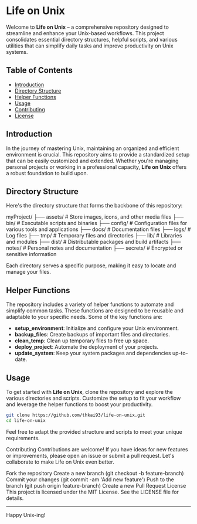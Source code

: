 # Life on Unix

Welcome to **Life on Unix** – a comprehensive repository designed to streamline and enhance your Unix-based workflows. This project consolidates essential directory structures, helpful scripts, and various utilities that can simplify daily tasks and improve productivity on Unix systems.

## Table of Contents

- [Introduction](#introduction)
- [Directory Structure](#directory-structure)
- [Helper Functions](#helper-functions)
- [Usage](#usage)
- [Contributing](#contributing)
- [License](#license)

## Introduction

In the journey of mastering Unix, maintaining an organized and efficient environment is crucial. This repository aims to provide a standardized setup that can be easily customized and extended. Whether you're managing personal projects or working in a professional capacity, **Life on Unix** offers a robust foundation to build upon.

## Directory Structure

Here's the directory structure that forms the backbone of this repository:

myProject/
├── assets/ # Store images, icons, and other media files
├── bin/ # Executable scripts and binaries
├── config/ # Configuration files for various tools and applications
├── docs/ # Documentation files
├── logs/ # Log files
├── tmp/ # Temporary files and directories
├── lib/ # Libraries and modules
├── dist/ # Distributable packages and build artifacts
├── notes/ # Personal notes and documentation
├── secrets/ # Encrypted or sensitive information


Each directory serves a specific purpose, making it easy to locate and manage your files.

## Helper Functions

The repository includes a variety of helper functions to automate and simplify common tasks. These functions are designed to be reusable and adaptable to your specific needs. Some of the key functions are:

- **setup_environment**: Initialize and configure your Unix environment.
- **backup_files**: Create backups of important files and directories.
- **clean_temp**: Clean up temporary files to free up space.
- **deploy_project**: Automate the deployment of your projects.
- **update_system**: Keep your system packages and dependencies up-to-date.

## Usage

To get started with **Life on Unix**, clone the repository and explore the various directories and scripts. Customize the setup to fit your workflow and leverage the helper functions to boost your productivity.

```bash
git clone https://github.com/thkai93/life-on-unix.git
cd life-on-unix
```

Feel free to adapt the provided structure and scripts to meet your unique requirements.

Contributing
Contributions are welcome! If you have ideas for new features or improvements, please open an issue or submit a pull request. Let's collaborate to make Life on Unix even better.

Fork the repository
Create a new branch (git checkout -b feature-branch)
Commit your changes (git commit -am 'Add new feature')
Push to the branch (git push origin feature-branch)
Create a new Pull Request
License
This project is licensed under the MIT License. See the LICENSE file for details.

--- 

Happy Unix-ing!

